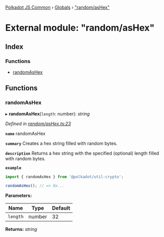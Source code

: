 [Polkadot JS Common](../README.md) › [Globals](../globals.md) › ["random/asHex"](_random_ashex_.md)

# External module: "random/asHex"

## Index

### Functions

* [randomAsHex](_random_ashex_.md#randomashex)

## Functions

###  randomAsHex

▸ **randomAsHex**(`length`: number): *string*

*Defined in [random/asHex.ts:23](https://github.com/polkadot-js/common/blob/c776f0d8/packages/util-crypto/src/random/asHex.ts#L23)*

**`name`** randomAsHex

**`summary`** Creates a hex string filled with random bytes.

**`description`** 
Returns a hex string with the specified (optional) length filled with random bytes.

**`example`** 
<BR>

```javascript
import { randomAsHex } from '@polkadot/util-crypto';

randomAsHex(); // => 0x...
```

**Parameters:**

Name | Type | Default |
------ | ------ | ------ |
`length` | number | 32 |

**Returns:** *string*
